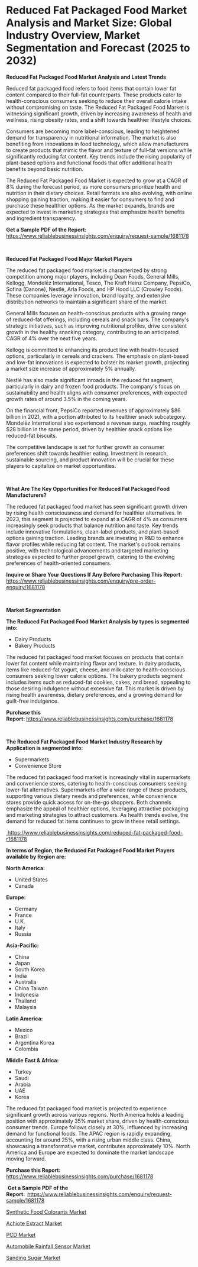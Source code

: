 <p><h1>Reduced Fat Packaged Food Market Analysis and Market Size: Global Industry Overview, Market Segmentation and Forecast (2025 to 2032)</h1></p><p><strong>Reduced Fat Packaged Food Market Analysis and Latest Trends</strong></p>
<p><p>Reduced fat packaged food refers to food items that contain lower fat content compared to their full-fat counterparts. These products cater to health-conscious consumers seeking to reduce their overall calorie intake without compromising on taste. The Reduced Fat Packaged Food Market is witnessing significant growth, driven by increasing awareness of health and wellness, rising obesity rates, and a shift towards healthier lifestyle choices. </p><p>Consumers are becoming more label-conscious, leading to heightened demand for transparency in nutritional information. The market is also benefiting from innovations in food technology, which allow manufacturers to create products that mimic the flavor and texture of full-fat versions while significantly reducing fat content. Key trends include the rising popularity of plant-based options and functional foods that offer additional health benefits beyond basic nutrition.</p><p>The Reduced Fat Packaged Food Market is expected to grow at a CAGR of 8% during the forecast period, as more consumers prioritize health and nutrition in their dietary choices. Retail formats are also evolving, with online shopping gaining traction, making it easier for consumers to find and purchase these healthier options. As the market expands, brands are expected to invest in marketing strategies that emphasize health benefits and ingredient transparency.</p></p>
<p><strong>Get a Sample PDF of the Report:&nbsp;</strong> <a href="https://www.reliablebusinessinsights.com/enquiry/request-sample/1681178?utm_campaign=1119&utm_medium=2&utm_source=Github&utm_content=ia&utm_term=24032025&utm_id=reduced-fat-packaged-food">https://www.reliablebusinessinsights.com/enquiry/request-sample/1681178</a></p>
<p>&nbsp;</p>
<p><strong>Reduced Fat Packaged Food Major Market Players</strong></p>
<p><p>The reduced fat packaged food market is characterized by strong competition among major players, including Dean Foods, General Mills, Kellogg, Mondelēz International, Tesco, The Kraft Heinz Company, PepsiCo, Sofina (Danone), Nestlé, Arla Foods, and HP Hood LLC (Crowley Foods). These companies leverage innovation, brand loyalty, and extensive distribution networks to maintain a significant share of the market.</p><p>General Mills focuses on health-conscious products with a growing range of reduced-fat offerings, including cereals and snack bars. The company's strategic initiatives, such as improving nutritional profiles, drive consistent growth in the healthy snacking category, contributing to an anticipated CAGR of 4% over the next five years.</p><p>Kellogg is committed to enhancing its product line with health-focused options, particularly in cereals and crackers. The emphasis on plant-based and low-fat innovations is expected to bolster its market growth, projecting a market size increase of approximately 5% annually.</p><p>Nestlé has also made significant inroads in the reduced fat segment, particularly in dairy and frozen food products. The company's focus on sustainability and health aligns with consumer preferences, with expected growth rates of around 3.5% in the coming years.</p><p>On the financial front, PepsiCo reported revenues of approximately $86 billion in 2021, with a portion attributed to its healthier snack subcategory. Mondelēz International also experienced a revenue surge, reaching roughly $28 billion in the same period, driven by healthier snack options like reduced-fat biscuits.</p><p>The competitive landscape is set for further growth as consumer preferences shift towards healthier eating. Investment in research, sustainable sourcing, and product innovation will be crucial for these players to capitalize on market opportunities.</p></p>
<p>&nbsp;</p>
<p><strong>What Are The Key Opportunities For Reduced Fat Packaged Food Manufacturers?</strong></p>
<p><p>The reduced fat packaged food market has seen significant growth driven by rising health consciousness and demand for healthier alternatives. In 2023, this segment is projected to expand at a CAGR of 4% as consumers increasingly seek products that balance nutrition and taste. Key trends include innovative formulations, clean-label products, and plant-based options gaining traction. Leading brands are investing in R&D to enhance flavor profiles while reducing fat content. The market's outlook remains positive, with technological advancements and targeted marketing strategies expected to further propel growth, catering to the evolving preferences of health-oriented consumers.</p></p>
<p><strong>Inquire or Share Your Questions If Any Before Purchasing This Report:</strong> <a href="https://www.reliablebusinessinsights.com/enquiry/pre-order-enquiry/1681178?utm_campaign=1119&utm_medium=2&utm_source=Github&utm_content=ia&utm_term=24032025&utm_id=reduced-fat-packaged-food">https://www.reliablebusinessinsights.com/enquiry/pre-order-enquiry/1681178</a></p>
<p>&nbsp;</p>
<p><strong>Market Segmentation</strong></p>
<p><strong>The Reduced Fat Packaged Food Market Analysis by types is segmented into:</strong></p>
<p><ul><li>Dairy Products</li><li>Bakery Products</li></ul></p>
<p><p>The reduced fat packaged food market focuses on products that contain lower fat content while maintaining flavor and texture. In dairy products, items like reduced-fat yogurt, cheese, and milk cater to health-conscious consumers seeking lower calorie options. The bakery products segment includes items such as reduced-fat cookies, cakes, and bread, appealing to those desiring indulgence without excessive fat. This market is driven by rising health awareness, dietary preferences, and a growing demand for guilt-free indulgence.</p></p>
<p><strong>Purchase this Report:&nbsp;</strong><a href="https://www.reliablebusinessinsights.com/purchase/1681178?utm_campaign=1119&utm_medium=2&utm_source=Github&utm_content=ia&utm_term=24032025&utm_id=reduced-fat-packaged-food">https://www.reliablebusinessinsights.com/purchase/1681178</a></p>
<p>&nbsp;</p>
<p><strong>The Reduced Fat Packaged Food Market Industry Research by Application is segmented into:</strong></p>
<p><ul><li>Supermarkets</li><li>Convenience Store</li></ul></p>
<p><p>The reduced fat packaged food market is increasingly vital in supermarkets and convenience stores, catering to health-conscious consumers seeking lower-fat alternatives. Supermarkets offer a wide range of these products, supporting various dietary needs and preferences, while convenience stores provide quick access for on-the-go shoppers. Both channels emphasize the appeal of healthier options, leveraging attractive packaging and marketing strategies to attract customers. As health trends evolve, the demand for reduced fat items continues to grow in these retail settings.</p></p>
<p><a href="https://www.reliablebusinessinsights.com/reduced-fat-packaged-food-r1681178?utm_campaign=1119&utm_medium=2&utm_source=Github&utm_content=ia&utm_term=24032025&utm_id=reduced-fat-packaged-food">&nbsp;https://www.reliablebusinessinsights.com/reduced-fat-packaged-food-r1681178</a></p>
<p><strong>In terms of Region, the Reduced Fat Packaged Food Market Players available by Region are:</strong></p>
<p>
    <p> <strong> North America: </strong>
        <ul>
            <li>United States</li>
            <li>Canada</li>
        </ul>
        </p> 
    <p> <strong> Europe: </strong>
        <ul>
            <li>Germany</li>
            <li>France</li>
            <li>U.K.</li>
            <li>Italy</li>
            <li>Russia</li>
        </ul>
        </p> 
    <p> <strong> Asia-Pacific: </strong>
        <ul>
            <li>China</li>
            <li>Japan</li>
            <li>South Korea</li>
            <li>India</li>
            <li>Australia</li>
            <li>China Taiwan</li>
            <li>Indonesia</li>
            <li>Thailand</li>
            <li>Malaysia</li>
        </ul>
        </p> 
    <p> <strong> Latin America: </strong>
        <ul>
            <li>Mexico</li>
            <li>Brazil</li>
            <li>Argentina Korea</li>
            <li>Colombia</li>
        </ul>
        </p> 
    <p> <strong> Middle East & Africa: </strong>
        <ul>
            <li>Turkey</li>
            <li>Saudi</li>
            <li>Arabia</li>
            <li>UAE</li>
            <li>Korea</li>
        </ul>
    </p>
    </p>
<p><p>The reduced fat packaged food market is projected to experience significant growth across various regions. North America holds a leading position with approximately 35% market share, driven by health-conscious consumer trends. Europe follows closely at 30%, influenced by increasing demand for functional foods. The APAC region is rapidly expanding, accounting for around 25%, with a rising urban middle class. China, showcasing a transformative market, contributes approximately 10%. North America and Europe are expected to dominate the market landscape moving forward.</p></p>
<p><strong>Purchase this Report: </strong><a href="https://www.reliablebusinessinsights.com/purchase/1681178?utm_campaign=1119&utm_medium=2&utm_source=Github&utm_content=ia&utm_term=24032025&utm_id=reduced-fat-packaged-food">https://www.reliablebusinessinsights.com/purchase/1681178</a></p>
<p>&nbsp;<strong>Get a Sample PDF of the Report:&nbsp;&nbsp;</strong><a href="https://www.reliablebusinessinsights.com/enquiry/request-sample/1681178?utm_campaign=1119&utm_medium=2&utm_source=Github&utm_content=ia&utm_term=24032025&utm_id=reduced-fat-packaged-food">https://www.reliablebusinessinsights.com/enquiry/request-sample/1681178</a></p>
<p><strong></strong></p>
<p><p><a href="https://github.com/myongfranzcs/Market-Research-Report-List-1/blob/main/synthetic-food-colorants-market.md?utm_campaign=1119&utm_medium=2&utm_source=Github&utm_content=ia&utm_term=24032025&utm_id=reduced-fat-packaged-food">Synthetic Food Colorants Market</a></p><p><a href="https://github.com/tentandyik/Market-Research-Report-List-1/blob/main/achiote-extract-market.md?utm_campaign=1119&utm_medium=2&utm_source=Github&utm_content=ia&utm_term=24032025&utm_id=reduced-fat-packaged-food">Achiote Extract Market</a></p><p><a href="https://github.com/negrocybul4w/Market-Research-Report-List-1/blob/main/pcd-market.md?utm_campaign=1119&utm_medium=2&utm_source=Github&utm_content=ia&utm_term=24032025&utm_id=reduced-fat-packaged-food">PCD Market</a></p><p><a href="https://github.com/lonanweaseh4/Market-Research-Report-List-1/blob/main/automobile-rainfall-sensor-market.md?utm_campaign=1119&utm_medium=2&utm_source=Github&utm_content=ia&utm_term=24032025&utm_id=reduced-fat-packaged-food">Automobile Rainfall Sensor Market</a></p><p><a href="https://github.com/biandnikelrs/Market-Research-Report-List-1/blob/main/sanding-sugar-market.md?utm_campaign=1119&utm_medium=2&utm_source=Github&utm_content=ia&utm_term=24032025&utm_id=reduced-fat-packaged-food">Sanding Sugar Market</a></p></p>